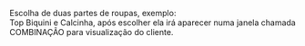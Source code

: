 Escolha de duas partes de roupas, exemplo:   
Top Biquini e Calcinha, após escolher ela irá aparecer numa janela chamada COMBINAÇÃO para visualização do cliente.
